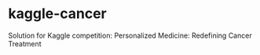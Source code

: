 # kaggle-cancer
Solution for Kaggle competition: Personalized Medicine: Redefining Cancer Treatment

